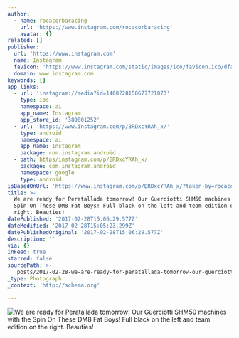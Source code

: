 ```yaml
---
author:
  - name: rocacorbaracing
    url: 'https://www.instagram.com/rocacorbaracing'
    avatar: {}
related: []
publisher:
  url: 'https://www.instagram.com'
  name: Instagram
  favicon: 'https://www.instagram.com/static/images/ico/favicon.ico/dfa85bb1fd63.ico'
  domain: www.instagram.com
keywords: []
app_links:
  - url: 'instagram://media?id=1460228158677721073'
    type: ios
    namespace: ai
    app_name: Instagram
    app_store_id: '389801252'
  - url: 'https://www.instagram.com/p/BRDxcYRAh_x/'
    type: android
    namespace: ai
    app_name: Instagram
    package: com.instagram.android
  - path: https/instagram.com/p/BRDxcYRAh_x/
    package: com.instagram.android
    namespace: google
    type: android
isBasedOnUrl: 'https://www.instagram.com/p/BRDxcYRAh_x/?taken-by=rocacorbaracing'
title: >-
  We are ready for Peratallada tomorrow! Our Guerciotti SHM50 machines with the
  Spin On These DM8 Fat Boys! Full black on the left and team edition on the
  right. Beauties!
datePublished: '2017-02-28T15:06:29.577Z'
dateModified: '2017-02-28T15:05:23.299Z'
datePublishedOriginal: '2017-02-28T15:06:29.577Z'
description: ''
via: {}
inFeed: true
starred: false
sourcePath: >-
  _posts/2017-02-28-we-are-ready-for-peratallada-tomorrow-our-guerciotti-shm50.md
_type: Photograph
_context: 'http://schema.org'

---
```

![We are ready for Peratallada tomorrow! Our Guerciotti SHM50 machines with the Spin On These DM8 Fat Boys! Full black on the left and team edition on the right. Beauties!](https://scontent.cdninstagram.com/t51.2885-15/s640x640/sh0.08/e35/14596872_1565868790093150_1442950157795590144_n.jpg)